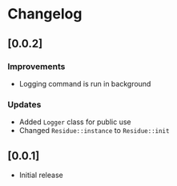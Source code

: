 # Changelog

## [0.0.2]
### Improvements
 - Logging command is run in background

### Updates
 - Added `Logger` class for public use
 - Changed `Residue::instance` to `Residue::init`

## [0.0.1]
 - Initial release

